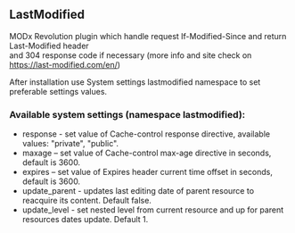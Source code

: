 ## LastModified

MODx Revolution plugin which handle request If-Modified-Since and return Last-Modified header  
and 304 response code if necessary (more info and site check on https://last-modified.com/en/)

After installation use System settings lastmodified namespace to set preferable settings values. 


### Available system settings (namespace lastmodified):

* response - set value of Cache-control response directive, аvailable values: "private", "public".
* maxage – set value of Cache-control max-age directive in seconds, default is 3600.
* expires – set value of Expires header current time offset in seconds, default is 3600.
* update_parent - updates last editing date of parent resource to reacquire its content. Default false.
* update_level - set nested level from current resource and up for parent resources dates update. Default 1.